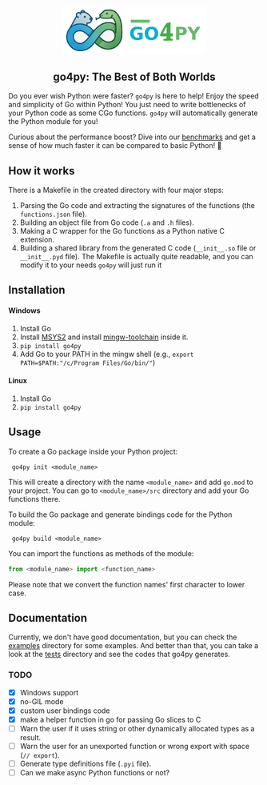 <div style="text-align: center;">
<img src="docs/img/go4py.png" width="290" style=""/>
<h2> go4py: The Best of Both Worlds</h2>
</div>

Do you ever wish Python were faster? `go4py` is here to help!
Enjoy the speed and simplicity of Go within Python! You just need to write bottlenecks of your Python code as some CGo functions. `go4py` will automatically generate the Python module for you!

Curious about the performance boost? Dive into our [benchmarks](docs/benchmark.md) and get a sense of how much faster it can be compared to basic Python! 🚀

## How it works
There is a Makefile in the created directory with four major steps:
1. Parsing the Go code and extracting the signatures of the functions (the `functions.json` file).
2. Building an object file from Go code (`.a` and `.h` files).
3. Making a C wrapper for the Go functions as a Python native C extension.
4. Building a shared library from the generated C code (`__init__.so` file or `__init__.pyd` file).
The Makefile is actually quite readable, and you can modify it to your needs `go4py` will just run it 

## Installation
#### Windows
 1. Install Go
 2. Install [MSYS2](https://www.msys2.org/) and install [mingw-toolchain](https://packages.msys2.org/groups/mingw-w64-x86_64-toolchain) inside it.
 3. `pip install go4py`
 4. Add Go to your PATH in the mingw shell (e.g., `export PATH=$PATH:"/c/Program Files/Go/bin/"`)
#### Linux
 1. Install Go
 2. `pip install go4py`

## Usage
 To create a Go package inside your Python project:
```shell
 go4py init <module_name>
```
 This will create a directory with the name `<module_name>` and add `go.mod` to your project.
 You can go to `<module_name>/src` directory and add your Go functions there.

 To build the Go package and generate bindings code for the Python module:
```shell
 go4py build <module_name>
```

You can import the functions as methods of the module:

```python
from <module_name> import <function_name>
```
Please note that we convert the function names' first character to lower case.


## Documentation
Currently, we don't have good documentation, but you can check the [examples](examples) directory for some examples. And better than that, you can take a look at the [tests](tests) directory and see the codes that go4py generates.

### TODO
 - [x] Windows support
 - [x] no-GIL mode
 - [x] custom user bindings code
 - [x] make a helper function in go for passing Go slices to C
 - [ ] Warn the user if it uses string or other dynamically allocated types as a result.
 - [ ] Warn the user for an unexported function or wrong export with space (`// export`).
 - [ ] Generate type definitions file (`.pyi` file).
 - [ ] Can we make async Python functions or not?